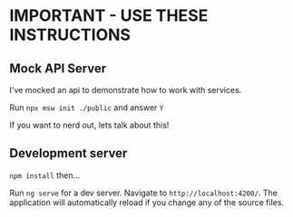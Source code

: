 # IMPORTANT - USE THESE INSTRUCTIONS

## Mock API Server

I've mocked an api to demonstrate how to work with services.

Run `npx msw init ./public` and answer `Y`

If you want to nerd out, lets talk about this!


## Development server

`npm install` then...

Run `ng serve` for a dev server. Navigate to `http://localhost:4200/`. The application will automatically reload if you change any of the source files.

